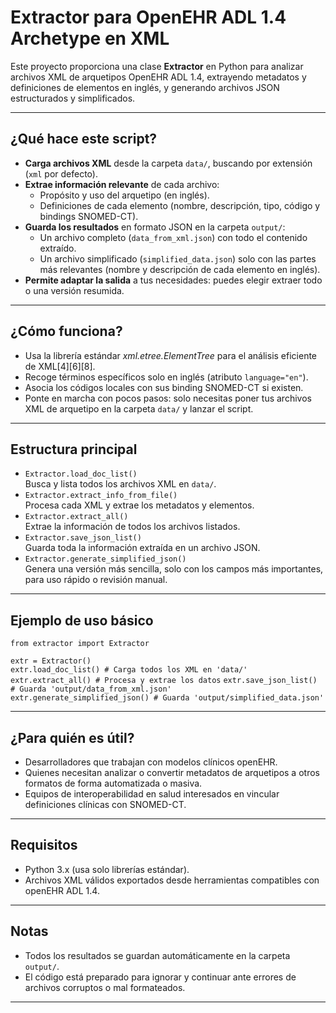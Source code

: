 # Extractor para OpenEHR ADL 1.4 Archetype en XML

Este proyecto proporciona una clase **Extractor** en Python para analizar archivos XML de arquetipos OpenEHR ADL 1.4, extrayendo metadatos y definiciones de elementos en inglés, y generando archivos JSON estructurados y simplificados.

---

## ¿Qué hace este script?

- **Carga archivos XML** desde la carpeta `data/`, buscando por extensión (`xml` por defecto).
- **Extrae información relevante** de cada archivo:
  - Propósito y uso del arquetipo (en inglés).
  - Definiciones de cada elemento (nombre, descripción, tipo, código y bindings SNOMED-CT).
- **Guarda los resultados** en formato JSON en la carpeta `output/`:
  - Un archivo completo (`data_from_xml.json`) con todo el contenido extraído.
  - Un archivo simplificado (`simplified_data.json`) solo con las partes más relevantes (nombre y descripción de cada elemento en inglés).
- **Permite adaptar la salida** a tus necesidades: puedes elegir extraer todo o una versión resumida.

---

## ¿Cómo funciona?

- Usa la librería estándar *xml.etree.ElementTree* para el análisis eficiente de XML[4][6][8].
- Recoge términos específicos solo en inglés (atributo `language="en"`).
- Asocia los códigos locales con sus binding SNOMED-CT si existen.
- Ponte en marcha con pocos pasos: solo necesitas poner tus archivos XML de arquetipo en la carpeta `data/` y lanzar el script.

---

## Estructura principal

- `Extractor.load_doc_list()`  
  Busca y lista todos los archivos XML en `data/`.
- `Extractor.extract_info_from_file()`  
  Procesa cada XML y extrae los metadatos y elementos.
- `Extractor.extract_all()`  
  Extrae la información de todos los archivos listados.
- `Extractor.save_json_list()`  
  Guarda toda la información extraída en un archivo JSON.
- `Extractor.generate_simplified_json()`  
  Genera una versión más sencilla, solo con los campos más importantes, para uso rápido o revisión manual.

---

## Ejemplo de uso básico

`from extractor import Extractor`  

`extr = Extractor()`  
`extr.load_doc_list() # Carga todos los XML en 'data/'`  
`extr.extract_all() # Procesa y extrae los datos`
`extr.save_json_list() # Guarda 'output/data_from_xml.json'`  
`extr.generate_simplified_json() # Guarda 'output/simplified_data.json'`    


---

## ¿Para quién es útil?

- Desarrolladores que trabajan con modelos clínicos openEHR.
- Quienes necesitan analizar o convertir metadatos de arquetipos a otros formatos de forma automatizada o masiva.
- Equipos de interoperabilidad en salud interesados en vincular definiciones clínicas con SNOMED-CT.

---

## Requisitos

- Python 3.x (usa solo librerías estándar).
- Archivos XML válidos exportados desde herramientas compatibles con openEHR ADL 1.4.

---

## Notas

- Todos los resultados se guardan automáticamente en la carpeta `output/`.
- El código está preparado para ignorar y continuar ante errores de archivos corruptos o mal formateados.

---



